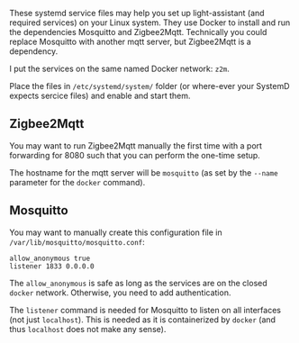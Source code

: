 These systemd service files may help you set up light-assistant (and required services) on your Linux system. They use Docker to install and run the dependencies Mosquitto and Zigbee2Mqtt. Technically you could replace Mosquitto with another mqtt server, but Zigbee2Mqtt is a dependency.

I put the services on the same named Docker network: `z2m`.

Place the files in `/etc/systemd/system/` folder (or where-ever your SystemD expects sercice files) and enable and start them.

## Zigbee2Mqtt

You may want to run Zigbee2Mqtt manually the first time with a port forwarding for 8080 such that you can perform the one-time setup.

The hostname for the mqtt server will be `mosquitto` (as set by the `--name` parameter for the `docker` command).

## Mosquitto

You may want to manually create this configuration file in `/var/lib/mosquitto/mosquitto.conf`:

```
allow_anonymous true
listener 1833 0.0.0.0
```

The `allow_anonymous` is safe as long as the services are on the closed `docker` network. Otherwise, you need to add authentication.

The `listener` command is needed for Mosquitto to listen on all interfaces (not just `localhost`). This is needed as it is containerized by `docker` (and thus `localhost` does not make any sense).
